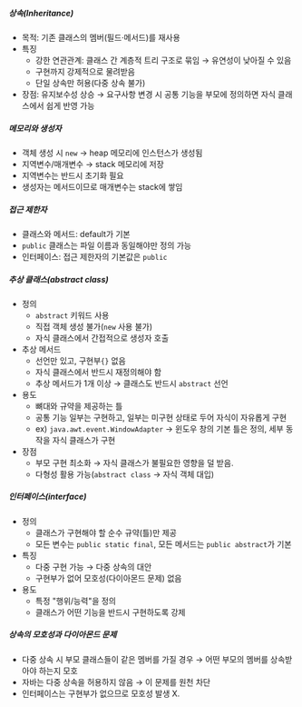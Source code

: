 ##### 상속(Inheritance)
- 목적: 기존 클래스의 멤버(필드·메서드)를 재사용
- 특징
	- 강한 연관관계: 클래스 간 계층적 트리 구조로 묶임 → 유연성이 낮아질 수 있음
	- 구현까지 강제적으로 물려받음
	- 단일 상속만 허용(다중 상속 불가)
- 장점: 유지보수성 상승 → 요구사항 변경 시 공통 기능을 부모에 정의하면 자식 클래스에서 쉽게 반영 가능

##### 메모리와 생성자
- 객체 생성 시 `new` → heap 메모리에 인스턴스가 생성됨
- 지역변수/매개변수 → stack 메모리에 저장
- 지역변수는 반드시 초기화 필요
- 생성자는 메서드이므로 매개변수는 stack에 쌓임

##### 접근 제한자
- 클래스와 메서드: default가 기본
- `public` 클래스는 파일 이름과 동일해야만 정의 가능
- 인터페이스: 접근 제한자의 기본값은 `public`

##### 추상 클래스(abstract class)
- 정의
	- `abstract` 키워드 사용
	- 직접 객체 생성 불가(`new` 사용 불가)
	- 자식 클래스에서 간접적으로 생성자 호출
- 추상 메서드
	- 선언만 있고, 구현부`{}` 없음
	- 자식 클래스에서 반드시 재정의해야 함
	- 추상 메서드가 1개 이상 → 클래스도 반드시 `abstract` 선언
- 용도
	- 뼈대와 규약을 제공하는 틀
	- 공통 기능 일부는 구현하고, 일부는 미구현 상태로 두어 자식이 자유롭게 구현
	- ex) `java.awt.event.WindowAdapter` → 윈도우 창의 기본 틀은 정의, 세부 동작을 자식 클래스가 구현
- 장점
	- 부모 구현 최소화 → 자식 클래스가 불필요한 영향을 덜 받음.
	- 다형성 활용 가능(`abstract class` → 자식 객체 대입)

##### 인터페이스(interface)
- 정의
	- 클래스가 구현해야 할 순수 규약(틀)만 제공
	- 모든 변수는 `public static final`, 모든 메서드는 `public abstract`가 기본
- 특징
	- 다중 구현 가능 → 다중 상속의 대안
	- 구현부가 없어 모호성(다이아몬드 문제) 없음
- 용도
	- 특정 "행위/능력"을 정의
	- 클래스가 어떤 기능을 반드시 구현하도록 강제

##### 상속의 모호성과 다이아몬드 문제
- 다중 상속 시 부모 클래스들이 같은 멤버를 가질 경우 → 어떤 부모의 멤버를 상속받아야 하는지 모호
- 자바는 다중 상속을 허용하지 않음 → 이 문제를 원천 차단
- 인터페이스는 구현부가 없으므로 모호성 발생 X.